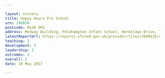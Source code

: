 ```yaml
---

layout: nursery
title: Happy Hours Pre School
urn: 148659
postcode: RG10 9HS
address: Medway Building, Polehampton Infant School, Hermitage Drive, Twyford, READING, RG10 9HS
latestReportUrl: https://reports.ofsted.gov.uk/provider/files/2689635/urn/148659.pdf
teaching: 2
development: 2
leadership: 2
outcomes: 2
overall: 2
date: 10 May 2017

---
```

